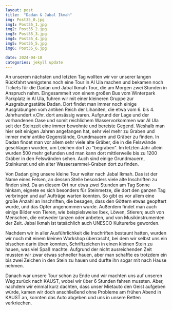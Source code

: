 ```yaml
---
layout: post
title:  "Dadan & Jabal Ikmah"
img: Post35_0.jpg
img1: Post35_1.jpg
img2: Post35_2.jpg
img3: Post35_3.jpg
img4: Post35_4.jpg
img5: Post35_5.jpg
img6: Post35_6.jpg

date: 2024-04-18
categories: jekyll update
---
```


An unserem nächsten und letzten Tag wollten wir vor unserer langen Rückfahrt wenigstens noch eine Tour in Al Ula machen und bekamen noch Tickets für die Dadan und Jabal Ikmah Tour, die am Morgen zwei Stunden in Anspruch nahm. 
Eingesammelt von einem großen Bus vom Winterpark Parkplatz in Al Ula, fuhren wir mit einer kleineren Gruppe zur Ausgrabungsstätte Dadan. Dort findet man immer noch einige Ausgrabungen vom antiken Reich der Lihaniten, die etwa vom 6. bis 4. Jahrhundert v.Chr. dort ansässig waren. 
Aufgrund der Lage und der vorhandenen Oase und somit reichlichem Wasservorkommen war Al Ula seit der Steinzeit eine immer bewohnte und bereiste Gegend. Weshalb man hier seit einigen Jahren angefangen hat, sehr viel mehr zu Graben und immer mehr antike Gegenstände, Grundmauern und Gräber zu finden. 
In Dadan findet man vor allem sehr viele alte Gräber, die in die Felswände geschlagen wurden, um Leichen dort zu "begraben". Im letzten Jahr allein wurden 500 mehr gefunden und man kann dort mittlerweile bis zu 1200 Gräber in den Felswänden sehen. 
Auch sind einige Grundmauern, Steinkunst und ein alter Wassersammel-Graben dort zu finden. 

Von Dadan ging unsere kleine Tour weiter nach Jabal Ikmah. Das ist der Name eines Felsen, an dessen Stelle besonders viele alte Inschriften zu finden sind. Da an diesem Ort nur etwa zwei Stunden am Tag Sonne hinkam, eignete es sich besonders für Steinmetze, die dort den ganzen Tag verbringen und auf Aufträge warten konnten. 
So gibt es vor allem eine große Anzahl an Inschriften, die besagen, dass den Göttern etwas geopftert wurde, und das Opfer angenommen wurde. 
Außerdem findet man auch einige Bilder von Tieren, wie beispielsweise Ibex, Löwen, Stieren; auch von Menschen, die entweder tanzen oder anbeten, und von Musikinstrumenten der Zeit. 
Jabal Ikmah ist tatsächlich auch UNESCO Kulturerbe geworden. 

Nachdem wir in aller Ausführlichkeit die Inschriften bestaunt hatten, wurden wir noch mit einem kleinen Workshop überrascht, bei dem wir selbst uns ein bisschen darin üben konnten, Schriftzeichen in einen kleinen Stein zu hauen, was viel Spaß machte. Aufgrund der nicht ausreichenden Zeit mussten wir zwar etwas schneller hauen, aber man schaffte es trotzdem ein bis zwei Zeichen in den Stein zu hauen und durfte ihn sogar mit nach Hause nehmen.

Danach war unsere Tour schon zu Ende und wir machten uns auf unseren Weg zurück nach KAUST, wobei wir über 6 Stunden fahren mussten. Aber, nachdem wir einmal kurz dachten, dass unser Mietauto den Geist aufgeben würde, kamen wir doch anschließend ohne Probleme am frühen Abend in KAUST an, konnten das Auto abgeben und uns in unsere Betten verkriechen.

